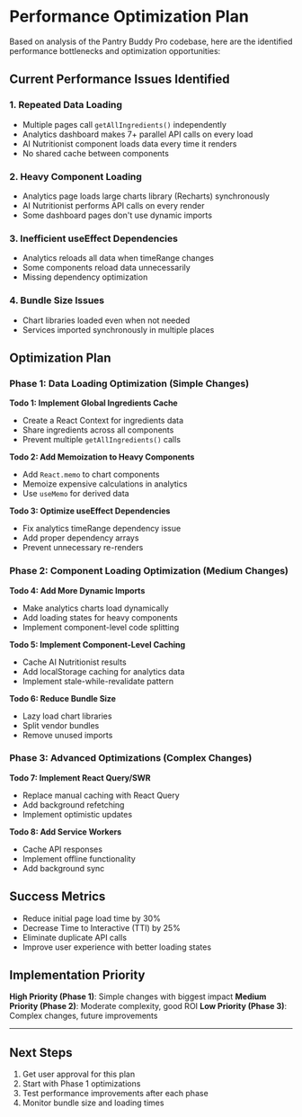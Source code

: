 # Performance Optimization Plan

Based on analysis of the Pantry Buddy Pro codebase, here are the identified performance bottlenecks and optimization opportunities:

## Current Performance Issues Identified

### 1. **Repeated Data Loading**

- Multiple pages call `getAllIngredients()` independently
- Analytics dashboard makes 7+ parallel API calls on every load
- AI Nutritionist component loads data every time it renders
- No shared cache between components

### 2. **Heavy Component Loading**

- Analytics page loads large charts library (Recharts) synchronously
- AI Nutritionist performs API calls on every render
- Some dashboard pages don't use dynamic imports

### 3. **Inefficient useEffect Dependencies**

- Analytics reloads all data when timeRange changes
- Some components reload data unnecessarily
- Missing dependency optimization

### 4. **Bundle Size Issues**

- Chart libraries loaded even when not needed
- Services imported synchronously in multiple places

## Optimization Plan

### Phase 1: Data Loading Optimization (Simple Changes)

**Todo 1: Implement Global Ingredients Cache**

- Create a React Context for ingredients data
- Share ingredients across all components
- Prevent multiple `getAllIngredients()` calls

**Todo 2: Add Memoization to Heavy Components**

- Add `React.memo` to chart components
- Memoize expensive calculations in analytics
- Use `useMemo` for derived data

**Todo 3: Optimize useEffect Dependencies**

- Fix analytics timeRange dependency issue
- Add proper dependency arrays
- Prevent unnecessary re-renders

### Phase 2: Component Loading Optimization (Medium Changes)

**Todo 4: Add More Dynamic Imports**

- Make analytics charts load dynamically
- Add loading states for heavy components
- Implement component-level code splitting

**Todo 5: Implement Component-Level Caching**

- Cache AI Nutritionist results
- Add localStorage caching for analytics data
- Implement stale-while-revalidate pattern

**Todo 6: Reduce Bundle Size**

- Lazy load chart libraries
- Split vendor bundles
- Remove unused imports

### Phase 3: Advanced Optimizations (Complex Changes)

**Todo 7: Implement React Query/SWR**

- Replace manual caching with React Query
- Add background refetching
- Implement optimistic updates

**Todo 8: Add Service Workers**

- Cache API responses
- Implement offline functionality
- Add background sync

## Success Metrics

- Reduce initial page load time by 30%
- Decrease Time to Interactive (TTI) by 25%
- Eliminate duplicate API calls
- Improve user experience with better loading states

## Implementation Priority

**High Priority (Phase 1)**: Simple changes with biggest impact
**Medium Priority (Phase 2)**: Moderate complexity, good ROI
**Low Priority (Phase 3)**: Complex changes, future improvements

---

## Next Steps

1. Get user approval for this plan
2. Start with Phase 1 optimizations
3. Test performance improvements after each phase
4. Monitor bundle size and loading times
